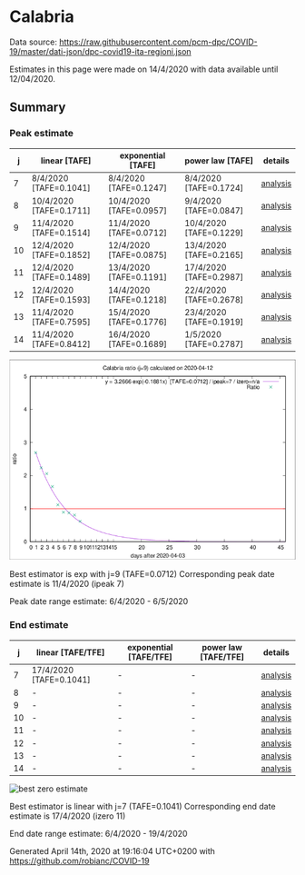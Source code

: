 # Calabria


Data source: https://raw.githubusercontent.com/pcm-dpc/COVID-19/master/dati-json/dpc-covid19-ita-regioni.json

Estimates in this page were made on 14/4/2020 with data available until 12/04/2020.


## Summary 

### Peak estimate 
|j|linear [TAFE]|exponential [TAFE]|power law [TAFE]|details|
|---|----|-----------|---------|-------|
|7|8/4/2020 [TAFE=0.1041]|8/4/2020 [TAFE=0.1247]|8/4/2020 [TAFE=0.1724]|[analysis](COVID-19_calabria_j7_2020-04-12.md)|
|8|10/4/2020 [TAFE=0.1711]|10/4/2020 [TAFE=0.0957]|9/4/2020 [TAFE=0.0847]|[analysis](COVID-19_calabria_j8_2020-04-12.md)|
|9|11/4/2020 [TAFE=0.1514]|11/4/2020 [TAFE=0.0712]|10/4/2020 [TAFE=0.1229]|[analysis](COVID-19_calabria_j9_2020-04-12.md)|
|10|12/4/2020 [TAFE=0.1852]|12/4/2020 [TAFE=0.0875]|13/4/2020 [TAFE=0.2165]|[analysis](COVID-19_calabria_j10_2020-04-12.md)|
|11|12/4/2020 [TAFE=0.1489]|13/4/2020 [TAFE=0.1191]|17/4/2020 [TAFE=0.2987]|[analysis](COVID-19_calabria_j11_2020-04-12.md)|
|12|12/4/2020 [TAFE=0.1593]|14/4/2020 [TAFE=0.1218]|22/4/2020 [TAFE=0.2678]|[analysis](COVID-19_calabria_j12_2020-04-12.md)|
|13|11/4/2020 [TAFE=0.7595]|15/4/2020 [TAFE=0.1776]|23/4/2020 [TAFE=0.1919]|[analysis](COVID-19_calabria_j13_2020-04-12.md)|
|14|11/4/2020 [TAFE=0.8412]|16/4/2020 [TAFE=0.1689]|1/5/2020 [TAFE=0.2787]|[analysis](COVID-19_calabria_j14_2020-04-12.md)|

![best peak estimate](COVID-19_calabria_j9_2020-04-12.png)

Best estimator is exp with j=9 (TAFE=0.0712)
Corresponding peak date estimate is 11/4/2020 (ipeak 7)


Peak date range estimate: 6/4/2020 - 6/5/2020

### End estimate 
|j|linear [TAFE/TFE]|exponential [TAFE/TFE]|power law [TAFE/TFE]|details|
|---|----|-----------|---------|-------|
|7|17/4/2020 [TAFE=0.1041]|-|-|[analysis](COVID-19_calabria_j7_2020-04-12.md)|
|8|-|-|-|[analysis](COVID-19_calabria_j8_2020-04-12.md)|
|9|-|-|-|[analysis](COVID-19_calabria_j9_2020-04-12.md)|
|10|-|-|-|[analysis](COVID-19_calabria_j10_2020-04-12.md)|
|11|-|-|-|[analysis](COVID-19_calabria_j11_2020-04-12.md)|
|12|-|-|-|[analysis](COVID-19_calabria_j12_2020-04-12.md)|
|13|-|-|-|[analysis](COVID-19_calabria_j13_2020-04-12.md)|
|14|-|-|-|[analysis](COVID-19_calabria_j14_2020-04-12.md)|

![best zero estimate](COVID-19_calabria_j7_2020-04-12.png)

Best estimator is linear with j=7 (TAFE=0.1041)
Corresponding end date estimate is 17/4/2020 (izero 11)


End date range estimate: 6/4/2020 - 19/4/2020

Generated April 14th, 2020 at 19:16:04 UTC+0200 with https://github.com/robianc/COVID-19
